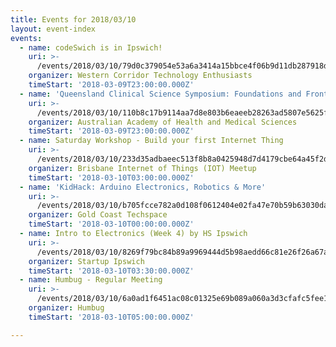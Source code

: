 ```yaml
---
title: Events for 2018/03/10
layout: event-index
events:
  - name: codeSwich is in Ipswich!
    uri: >-
      /events/2018/03/10/79d0c379054e53a6a3414a15bbce4f06b9d11db287918dc0369a9ca65395ee4a
    organizer: Western Corridor Technology Enthusiasts
    timeStart: '2018-03-09T23:00:00.000Z'
  - name: 'Queensland Clinical Science Symposium: Foundations and Frontiers'
    uri: >-
      /events/2018/03/10/110b8c17b9114aa7d8e803b6eaeeb28263ad5807e5625f4432d2109cda5e949b
    organizer: Australian Academy of Health and Medical Sciences
    timeStart: '2018-03-09T23:00:00.000Z'
  - name: Saturday Workshop - Build your first Internet Thing
    uri: >-
      /events/2018/03/10/233d35adbaeec513f8b8a0425948d7d4179cbe64a45f2dbf0d8c6c9b7cbdcfe5
    organizer: Brisbane Internet of Things (IOT) Meetup
    timeStart: '2018-03-10T03:00:00.000Z'
  - name: 'KidHack: Arduino Electronics, Robotics & More'
    uri: >-
      /events/2018/03/10/b705fcce782a0d108f0612404e02fa47e70b59b63030da2744584aee23a61667
    organizer: Gold Coast Techspace
    timeStart: '2018-03-10T00:00:00.000Z'
  - name: Intro to Electronics (Week 4) by HS Ipswich
    uri: >-
      /events/2018/03/10/8269f79bc84b89a9969444d5b98aedd66c81e26f26a67aafcbc41e4b27d36dd5
    organizer: Startup Ipswich
    timeStart: '2018-03-10T03:30:00.000Z'
  - name: Humbug - Regular Meeting
    uri: >-
      /events/2018/03/10/6a0ad1f6451ac08c01325e69b089a060a3d3cfafc5fee14f0e88b53832775d9d
    organizer: Humbug
    timeStart: '2018-03-10T05:00:00.000Z'

---
```


